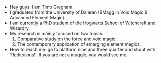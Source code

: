 - Hey guys! I am Timo Gregham.
- I graduated from the University of Dalaran (BMagg in Void Magic & Advanced Element Magic).
- I am currently a PhD student of the Hogwarts School of Witchcraft and Wizardry.
- My research is mainly focused on two topics: 
    1. Comparative study on the force and void magic.
    2. The contemporary application of emerging element magics.
- How to reach me: go to platform nine and three quarter and shout with 'Rediculous!'. If you are not a muggle, you would see me.
